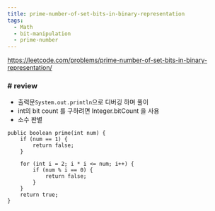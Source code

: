 ```yaml
---
title: prime-number-of-set-bits-in-binary-representation
tags:
  - Math
  - bit-manipulation
  - prime-number
---
```

https://leetcode.com/problems/prime-number-of-set-bits-in-binary-representation/

<!--more-->

### # review
- 출력문`System.out.println`으로 디버깅 하며 풀이
- int의 bit count 를 구하려면 Integer.bitCount 을 사용
- 소수 판별
```
public boolean prime(int num) {
    if (num == 1) {
        return false;
    }

    for (int i = 2; i * i <= num; i++) {
        if (num % i == 0) {
            return false;
        }
    }
    return true;
}
```
